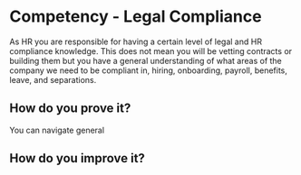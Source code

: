 # Competency - Legal Compliance

As HR you are responsible for having a certain level of legal and HR compliance knowledge. This does not mean you will be vetting contracts or building them but you have a general understanding of what areas of the company we need to be compliant in, hiring, onboarding, payroll, benefits, leave, and separations. 

## How do you prove it?

You can navigate general 

## How do you improve it?

